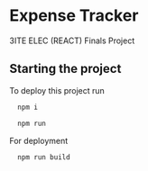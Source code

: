 
# Expense Tracker
3ITE ELEC (REACT) Finals Project


## Starting the project

To deploy this project run
```bash
  npm i
```

```bash
  npm run
```

For deployment
```bash
  npm run build
```

